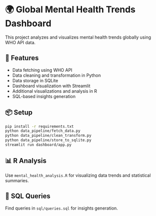 # 🌍 Global Mental Health Trends Dashboard

This project analyzes and visualizes mental health trends globally using WHO API data.

## 🧠 Features
- Data fetching using WHO API
- Data cleaning and transformation in Python
- Data storage in SQLite
- Dashboard visualization with Streamlit
- Additional visualizations and analysis in R
- SQL-based insights generation

## 📦 Setup
```bash
pip install -r requirements.txt
python data_pipeline/fetch_data.py
python data_pipeline/clean_transform.py
python data_pipeline/store_to_sqlite.py
streamlit run dashboard/app.py
```

## 📊 R Analysis
Use `mental_health_analysis.R` for visualizing data trends and statistical summaries.

## 💾 SQL Queries
Find queries in `sql/queries.sql` for insights generation.
